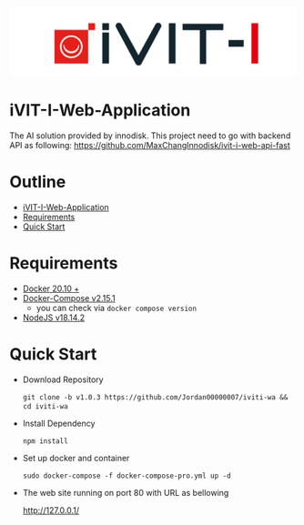 ![COVER](./assets/images/iVIT-I-Logo-B.png)

# iVIT-I-Web-Application
The AI solution provided by innodisk.
This project need to go with backend API as following:
https://github.com/MaxChangInnodisk/ivit-i-web-api-fast

# Outline
- [iVIT-I-Web-Application](#ivit-i-web-application)
- [Requirements](#requirements)
- [Quick Start](#quick-start)


# Requirements
* [Docker 20.10 + ](https://docs.docker.com/engine/install/ubuntu/)
* [Docker-Compose v2.15.1 ](https://docs.docker.com/compose/install/linux/#install-using-the-repository)
    * you can check via `docker compose version`
* [NodeJS v18.14.2 ](https://nodejs.org/en/blog/release/v18.14.2)


# Quick Start
* Download Repository

    ```
    git clone -b v1.0.3 https://github.com/Jordan00000007/iviti-wa && cd iviti-wa
    ```

* Install Dependency

    ```
    npm install
    ```

* Set up docker and container

    ```
    sudo docker-compose -f docker-compose-pro.yml up -d
    ```
* The web site running on port 80 with URL as bellowing

    http://127.0.0.1/



